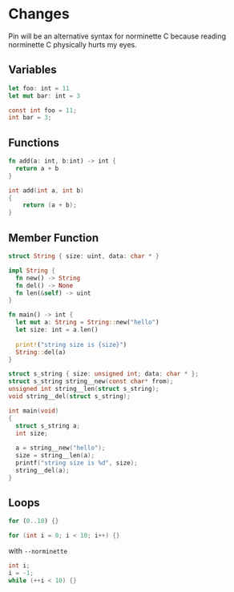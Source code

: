 # Changes

Pin will be an alternative syntax for norminette C because reading norminette C physically hurts my eyes.

## Variables

```rs
let foo: int = 11
let mut bar: int = 3
```
```c
const int foo = 11;
int bar = 3;
```

## Functions

```rs
fn add(a: int, b:int) -> int {
  return a + b
}
```
```c
int add(int a, int b)
{
    return (a + b);
}
```

## Member Function
```rs
struct String { size: uint, data: char * }

impl String {
  fn new() -> String
  fn del() -> None
  fn len(&self) -> uint
}

fn main() -> int {
  let mut a: String = String::new("hello")
  let size: int = a.len()
  
  print!("string size is {size}")
  String::del(a)
}
```
```c
struct s_string { size: unsigned int; data: char * };
struct s_string string__new(const char* from);
unsigned int string__len(struct s_string);
void string__del(struct s_string);

int main(void)
{
  struct s_string a;
  int size;
  
  a = string__new("hello");
  size = string__len(a);
  printf("string size is %d", size);
  string__del(a);
}
```
## Loops
```rs
for (0..10) {}
```
```c
for (int i = 0; i < 10; i++) {}
```
with `--norminette`
```c
int i;
i = -1;
while (++i < 10) {}
```
